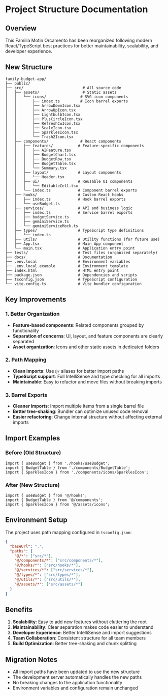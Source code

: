 # Project Structure Documentation

## Overview
This Familia Motin Orcamento  has been reorganized following modern React/TypeScript best practices for better maintainability, scalability, and developer experience.

## New Structure

```
family-budget-app/
├── public/
├── src/                          # All source code
│   ├── assets/                   # Static assets
│   │   └── icons/               # SVG icon components
│   │       ├── index.ts         # Icon barrel exports
│   │       ├── ArrowDownIcon.tsx
│   │       ├── ArrowUpIcon.tsx
│   │       ├── LightbulbIcon.tsx
│   │       ├── PlusCircleIcon.tsx
│   │       ├── RefreshCwIcon.tsx
│   │       ├── ScaleIcon.tsx
│   │       ├── SparklesIcon.tsx
│   │       └── Trash2Icon.tsx
│   ├── components/              # React components
│   │   ├── features/           # Feature-specific components
│   │   │   ├── AIFeature.tsx
│   │   │   ├── BudgetChart.tsx
│   │   │   ├── BudgetRow.tsx
│   │   │   ├── BudgetTable.tsx
│   │   │   └── Summary.tsx
│   │   ├── layout/             # Layout components
│   │   │   └── Header.tsx
│   │   ├── ui/                 # Reusable UI components
│   │   │   └── EditableCell.tsx
│   │   └── index.ts            # Component barrel exports
│   ├── hooks/                  # Custom React hooks
│   │   ├── index.ts            # Hook barrel exports
│   │   └── useBudget.ts
│   ├── services/               # API and business logic
│   │   ├── index.ts            # Service barrel exports
│   │   ├── budgetService.ts
│   │   ├── geminiService.ts
│   │   └── geminiServiceMock.ts
│   ├── types/                  # TypeScript type definitions
│   │   └── index.ts
│   ├── utils/                  # Utility functions (for future use)
│   ├── App.tsx                 # Main App component
│   └── main.tsx                # Application entry point
├── tests/                      # Test files (organized separately)
├── docs/                       # Documentation
├── .env.local                  # Environment variables
├── .env.local.example          # Environment template
├── index.html                  # HTML entry point
├── package.json                # Dependencies and scripts
├── tsconfig.json               # TypeScript configuration
└── vite.config.ts              # Vite bundler configuration
```

## Key Improvements

### 1. **Better Organization**
- **Feature-based components**: Related components grouped by functionality
- **Separation of concerns**: UI, layout, and feature components are clearly separated
- **Asset organization**: Icons and other static assets in dedicated folders

### 2. **Path Mapping**
- **Clean imports**: Use `@/` aliases for better import paths
- **TypeScript support**: Full IntelliSense and type checking for all imports
- **Maintainable**: Easy to refactor and move files without breaking imports

### 3. **Barrel Exports**
- **Cleaner imports**: Import multiple items from a single barrel file
- **Better tree-shaking**: Bundler can optimize unused code removal
- **Easier refactoring**: Change internal structure without affecting external imports

## Import Examples

### Before (Old Structure)
```tsx
import { useBudget } from './hooks/useBudget';
import { BudgetTable } from './components/BudgetTable';
import { SparklesIcon } from './components/icons/SparklesIcon';
```

### After (New Structure)
```tsx
import { useBudget } from '@/hooks';
import { BudgetTable } from '@/components';
import { SparklesIcon } from '@/assets/icons';
```

## Environment Setup

The project uses path mapping configured in `tsconfig.json`:

```json
{
  "baseUrl": ".",
  "paths": {
    "@/*": ["src/*"],
    "@/components/*": ["src/components/*"],
    "@/hooks/*": ["src/hooks/*"],
    "@/services/*": ["src/services/*"],
    "@/types/*": ["src/types/*"],
    "@/utils/*": ["src/utils/*"],
    "@/assets/*": ["src/assets/*"]
  }
}
```

## Benefits

1. **Scalability**: Easy to add new features without cluttering the root
2. **Maintainability**: Clear separation makes code easier to understand
3. **Developer Experience**: Better IntelliSense and import suggestions
4. **Team Collaboration**: Consistent structure for all team members
5. **Build Optimization**: Better tree-shaking and chunk splitting

## Migration Notes

- All import paths have been updated to use the new structure
- The development server automatically handles the new paths
- No breaking changes to the application functionality
- Environment variables and configuration remain unchanged
